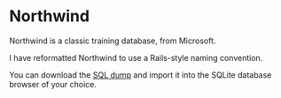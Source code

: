 # Northwind

Northwind is a classic training database, from Microsoft.

I have reformatted Northwind to use a Rails-style naming convention.

You can download the [SQL dump](northwind_rails_style.sl3) and import it into the SQLite database browser of your choice.
